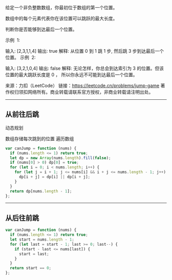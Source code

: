 给定一个非负整数数组，你最初位于数组的第一个位置。

数组中的每个元素代表你在该位置可以跳跃的最大长度。

判断你是否能够到达最后一个位置。

示例  1:

输入: [2,3,1,1,4]
输出: true
解释: 从位置 0 到 1 跳 1 步, 然后跳 3 步到达最后一个位置。
示例  2:

输入: [3,2,1,0,4]
输出: false
解释: 无论怎样，你总会到达索引为 3 的位置。但该位置的最大跳跃长度是 0 ， 所以你永远不可能到达最后一个位置。

来源：力扣（LeetCode）
链接：https://leetcode.cn/problems/jump-game
著作权归领扣网络所有。商业转载请联系官方授权，非商业转载请注明出处。

---

## 从前往后跳

动态规划

数组存储每次跳到的位置
遍历数组

```javascript
var canJump = function (nums) {
  if (nums.length <= 1) return true;
  let dp = new Array(nums.length).fill(false);
  if (nums[0] > 0) dp[0] = true;
  for (let i = 0; i < nums.length; i++) {
    for (let j = i + 1; j <= nums[i] && i + j <= nums.length - 1; j++) {
      dp[i + j] = dp[i] || dp[i + j];
    }
  }
  return dp[nums.length - 1];
};
```

---

## 从后往前跳

```javascript
var canJump = function (nums) {
  if (nums.length <= 1) return true;
  let start = nums.length - 1;
  for (let last = start - 1; last >= 0; last--) {
    if (start - last <= nums[last]) {
      start = last;
    }
  }
  return start == 0;
};
```
